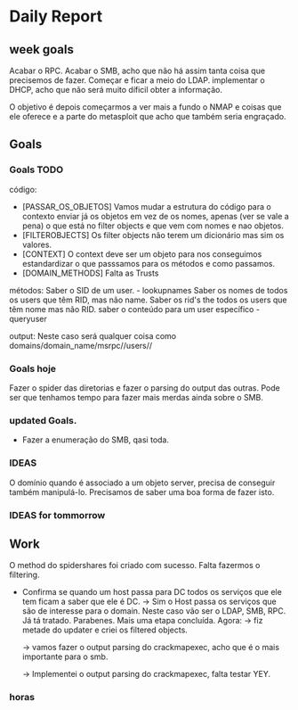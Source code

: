 # Daily Report

## week goals
Acabar o RPC.
Acabar o SMB, acho que não há assim tanta coisa que precisemos de fazer.
Começar e ficar a meio do LDAP.
implementar o DHCP, acho que não será muito díficil obter a informação.

O objetivo é depois começarmos a ver mais a fundo o NMAP e coisas que ele oferece 
e a parte do metasploit que acho que também seria engraçado.


## Goals 

### Goals TODO
código:
+ [PASSAR_OS_OBJETOS] Vamos mudar a estrutura do código para o contexto enviar já os objetos em vez de os nomes, apenas (ver se vale a pena) o que está no filter objects e que vem com nomes e nao objetos.
+ [FILTEROBJECTS] Os filter objects não terem um dicionário mas sim os valores. 
+ [CONTEXT] O context deve ser um objeto para nos conseguimos estandardizar o que passsamos para os métodos e como passamos.
+ [DOMAIN_METHODS] Falta as Trusts

métodos:
Saber o SID de um user. - lookupnames
Saber os nomes de todos os users que têm RID, mas não name.
Saber os rid's the todos os users que têm nome mas não RID. 
saber o conteúdo para um user específico - queryuser 

output:
Neste caso será qualquer coisa como domains/domain_name/msrpc/<msrpc-server-ip>/users/<user>/


### Goals hoje
Fazer o spider das diretorias e fazer o parsing do output das outras. 
Pode ser que tenhamos tempo para fazer mais merdas ainda sobre o SMB.




### updated Goals.
+ Fazer a enumeração do SMB, qasi toda. 



### IDEAS
O domínio quando é associado a um objeto server, precisa de conseguir 
também manipulá-lo. Precisamos de saber uma boa forma de fazer isto. 

### IDEAS for tommorrow

## Work
O method do spidershares foi criado com sucesso. Falta fazermos o filtering.
- Confirma se quando um host passa para DC todos os serviços que ele tem 
ficam a saber que ele é DC.
	-> Sim o Host passa os serviços que são de interesse para o domain. 
	Neste caso vão ser o LDAP, SMB, RPC. Já tá tratado. 
	Parabenes. Mais uma etapa concluída.
Agora:
	-> fiz metade do updater e criei os filtered objects.

	-> vamos fazer o output parsing do crackmapexec, 
	acho que é o mais importante para o smb. 

	-> Implementei o output parsing do crackmapexec,
		falta testar YEY.



### horas

